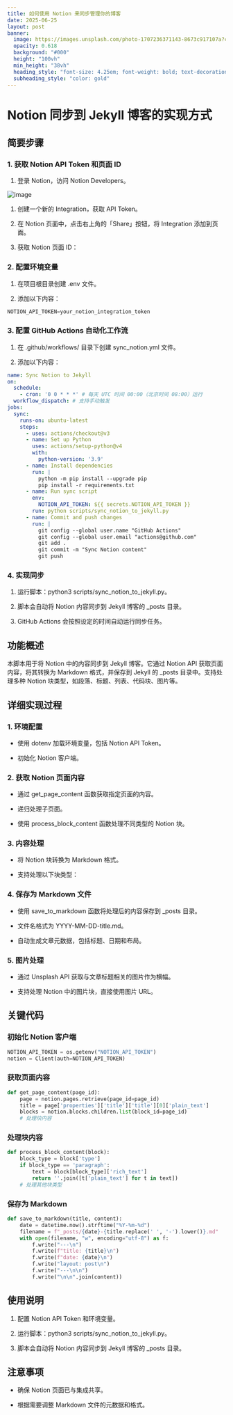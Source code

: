 ```yaml
---
title: 如何使用 Notion 来同步管理你的博客
date: 2025-06-25
layout: post
banner:
  image: https://images.unsplash.com/photo-1707236371143-8673c917107a?crop=entropy&cs=tinysrgb&fit=max&fm=jpg&ixid=M3w2OTIwMzJ8MHwxfHJhbmRvbXx8fHx8fHx8fDE3NTA4MjE2NTN8&ixlib=rb-4.1.0&q=80&w=1080
  opacity: 0.618
  background: "#000"
  height: "100vh"
  min_height: "38vh"
  heading_style: "font-size: 4.25em; font-weight: bold; text-decoration: underline"
  subheading_style: "color: gold"
---
```


# Notion 同步到 Jekyll 博客的实现方式

## 简要步骤

### 1. 获取 Notion API Token 和页面 ID

1. 登录 Notion，访问 Notion Developers。

![image](https://prod-files-secure.s3.us-west-2.amazonaws.com/a7a0cc5a-89b9-4cda-8686-1fba0ca52f40/d19c1afe-dea5-4312-9333-786b0ba83054/image.png?X-Amz-Algorithm=AWS4-HMAC-SHA256&X-Amz-Content-Sha256=UNSIGNED-PAYLOAD&X-Amz-Credential=ASIAZI2LB4664GW35NYY%2F20250625%2Fus-west-2%2Fs3%2Faws4_request&X-Amz-Date=20250625T032052Z&X-Amz-Expires=3600&X-Amz-Security-Token=IQoJb3JpZ2luX2VjEEMaCXVzLXdlc3QtMiJHMEUCIENGTVKPWXBQlanzv5EfpQ4wsr%2Bq8q%2F2JPCEEHMgb6iAAiEAwpV2sPkRjv918jMYXbKiF0WZQFk2I3bDmOVA16CbpIEq%2FwMIPBAAGgw2Mzc0MjMxODM4MDUiDFd5jVCh8mihkmBJISrcA97EY12eGSSZSVAsOSNQEn12Qc4swwu34%2F%2FzB4dP4KZlz2RBVrWrJirs8P5NMbERbls4sIPJTZeSxB5uD3EvE8EkW%2BhtQy9MC6O0nOy3%2FeTQ7F%2FXP0RaATfN8w9YIEjfotlvqDon5oMr2EH4ut3lPHVDeEBre8gKcQc%2FYckkL42nNVwLprM9rB1WjCDFrdSgHmxc3VHVcV%2BptPnERS2BEAg%2FjigT4yeR%2BOS4lmQGamSKARqRWrRJzbnTd32qaoTOqkbY9DzV5J1q1Rfv6Vdv7tfUCHi2c6bSGEGhSGHf3wTYcdTyvSzSHFWQYVh46WTdV5vJ8MWiWKpekHbVbzwVj7SYdglY6ljLc%2B5t2QuH2BC1o5EW5M7TFELNAENDOHRe4Hq8z%2F6%2FzNipzl6UwEVbDyYq3en%2FBsGapQ3DkRWRiZcuoqJJoysv2ilInOffxRhkQVy1FHX54WpzQ8JuvQ6Xof%2B7U1IpuNxlXgO6c3pFOyVfrVoA6lRilF7%2BfchfSjfOpgXDaSNJgFSg3YEj%2BW8I7jvefbKgAXOb1lQpo85UexGA5nUGkWV80rVs%2BpRA3M0vAxR%2BV%2BY2o2MmOCPuzlTxSw6vsBj8gNf5OGfhyj7qP0MpqM%2BDeZte7YVkcDkSMJvC7cIGOqUB6NOa9uzNY%2FCKiRa1oA6uGXZdv%2BH%2BvoJJJtb7QV2yz5CQMI2mI%2BaIX8XcTO1n7yGSFZfdg1%2FTgGs4QVkszn8ZKAOHZbUewYi85enptK%2Fh3pbtQKK1d33PUcvdIy61nzY72HIO8i7PzNJry0mD8JHFmEz%2BK%2B5VN0yLsOqiEihMdt0TqKx7MpPj45PkjfVxwO0kPmgyYWjNCHeo7edXAZrX3ILWS%2B7C&X-Amz-Signature=40f6c82aa9dd042a58ae5308a5acf404d89613d951dd4405203dad665396ff97&X-Amz-SignedHeaders=host&x-amz-checksum-mode=ENABLED&x-id=GetObject)

1. 创建一个新的 Integration，获取 API Token。

1. 在 Notion 页面中，点击右上角的「Share」按钮，将 Integration 添加到页面。

1. 获取 Notion 页面 ID：


### 2. 配置环境变量

1. 在项目根目录创建 .env 文件。

1. 添加以下内容：

```javascript
NOTION_API_TOKEN=your_notion_integration_token
```

### 3. 配置 GitHub Actions 自动化工作流

1. 在 .github/workflows/ 目录下创建 sync_notion.yml 文件。

1. 添加以下内容：

```yaml
name: Sync Notion to Jekyll
on:
  schedule:
    - cron: '0 0 * * *' # 每天 UTC 时间 00:00（北京时间 08:00）运行
  workflow_dispatch: # 支持手动触发
jobs:
  sync:
    runs-on: ubuntu-latest
    steps:
      - uses: actions/checkout@v3
      - name: Set up Python
        uses: actions/setup-python@v4
        with:
          python-version: '3.9'
      - name: Install dependencies
        run: |
          python -m pip install --upgrade pip
          pip install -r requirements.txt
      - name: Run sync script
        env:
          NOTION_API_TOKEN: ${{ secrets.NOTION_API_TOKEN }}
        run: python scripts/sync_notion_to_jekyll.py
      - name: Commit and push changes
        run: |
          git config --global user.name "GitHub Actions"
          git config --global user.email "actions@github.com"
          git add .
          git commit -m "Sync Notion content"
          git push
```

### 4. 实现同步

1. 运行脚本：python3 scripts/sync_notion_to_jekyll.py。

1. 脚本会自动将 Notion 内容同步到 Jekyll 博客的 _posts 目录。

1. GitHub Actions 会按照设定的时间自动运行同步任务。

## 功能概述

本脚本用于将 Notion 中的内容同步到 Jekyll 博客。它通过 Notion API 获取页面内容，将其转换为 Markdown 格式，并保存到 Jekyll 的 _posts 目录中。支持处理多种 Notion 块类型，如段落、标题、列表、代码块、图片等。

## 详细实现过程

### 1. 环境配置

- 使用 dotenv 加载环境变量，包括 Notion API Token。

- 初始化 Notion 客户端。

### 2. 获取 Notion 页面内容

- 通过 get_page_content 函数获取指定页面的内容。

- 递归处理子页面。

- 使用 process_block_content 函数处理不同类型的 Notion 块。

### 3. 内容处理

- 将 Notion 块转换为 Markdown 格式。

- 支持处理以下块类型：


### 4. 保存为 Markdown 文件

- 使用 save_to_markdown 函数将处理后的内容保存到 _posts 目录。

- 文件名格式为 YYYY-MM-DD-title.md。

- 自动生成文章元数据，包括标题、日期和布局。

### 5. 图片处理

- 通过 Unsplash API 获取与文章标题相关的图片作为横幅。

- 支持处理 Notion 中的图片块，直接使用图片 URL。

## 关键代码

### 初始化 Notion 客户端

```python
NOTION_API_TOKEN = os.getenv("NOTION_API_TOKEN")
notion = Client(auth=NOTION_API_TOKEN)
```

### 获取页面内容

```python
def get_page_content(page_id):
    page = notion.pages.retrieve(page_id=page_id)
    title = page['properties']['title']['title'][0]['plain_text']
    blocks = notion.blocks.children.list(block_id=page_id)
    # 处理块内容
```

### 处理块内容

```python
def process_block_content(block):
    block_type = block['type']
    if block_type == 'paragraph':
        text = block[block_type]['rich_text']
        return ''.join([t['plain_text'] for t in text])
    # 处理其他块类型
```

### 保存为 Markdown

```python
def save_to_markdown(title, content):
    date = datetime.now().strftime("%Y-%m-%d")
    filename = f"_posts/{date}-{title.replace(' ', '-').lower()}.md"
    with open(filename, "w", encoding="utf-8") as f:
        f.write("---\n")
        f.write(f"title: {title}\n")
        f.write(f"date: {date}\n")
        f.write("layout: post\n")
        f.write("---\n\n")
        f.write("\n\n".join(content))
```

## 使用说明

1. 配置 Notion API Token 和环境变量。

1. 运行脚本：python3 scripts/sync_notion_to_jekyll.py。

1. 脚本会自动将 Notion 内容同步到 Jekyll 博客的 _posts 目录。

## 注意事项

- 确保 Notion 页面已与集成共享。

- 根据需要调整 Markdown 文件的元数据和格式。